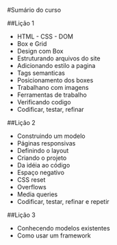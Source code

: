 #Sumário do curso

##Lição 1
* HTML - CSS - DOM
* Box e Grid
* Design com Box
* Estruturando arquivos do site
* Adicionando estilo a pagina
* Tags semanticas
* Posicionamento dos boxes
* Trabalhano com imagens
* Ferramentas de trabalho
* Verificando codigo
* Codificar, testar, refinar

##Lição 2
* Construindo um modelo
* Páginas responsivas
* Definindo o layout
* Criando o projeto
* Da idéia ao código
* Espaço negativo
* CSS reset
* Overflows
* Media queries
* Codificar, testar, refinar e repetir

##Lição 3
* Conhecendo modelos existentes
* Como usar um framework
